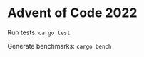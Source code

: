 # Advent of Code 2022
Run tests: `cargo test`

Generate benchmarks: `cargo bench`

<!--- advent_readme_stars table --->
